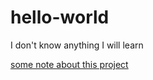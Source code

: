hello-world
===========
I don't know anything
I will learn

[some note about this project](./readme.txt)

